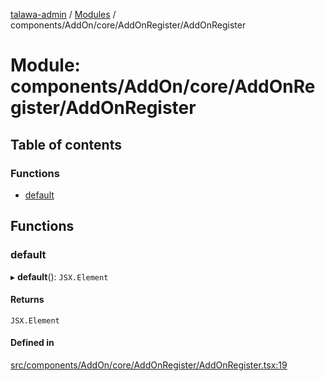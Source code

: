 [talawa-admin](../README.md) / [Modules](../modules.md) / components/AddOn/core/AddOnRegister/AddOnRegister

# Module: components/AddOn/core/AddOnRegister/AddOnRegister

## Table of contents

### Functions

- [default](components_AddOn_core_AddOnRegister_AddOnRegister.md#default)

## Functions

### default

▸ **default**(): `JSX.Element`

#### Returns

`JSX.Element`

#### Defined in

[src/components/AddOn/core/AddOnRegister/AddOnRegister.tsx:19](https://github.com/vasujain275/talawa-admin/blob/b5dc326/src/components/AddOn/core/AddOnRegister/AddOnRegister.tsx#L19)
